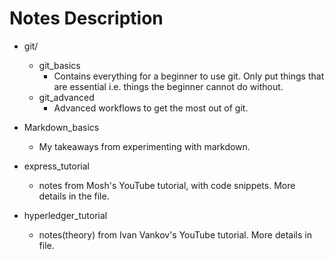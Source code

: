 # Notes Description

- git/
    - git_basics
        - Contains everything for a beginner to use git. Only put things that are essential i.e. things the beginner cannot do without.
    - git_advanced
        - Advanced workflows to get the most out of git.

- Markdown_basics
    - My takeaways from experimenting with markdown.

- express_tutorial
    - notes from Mosh's YouTube tutorial, with code snippets. More details in the file.

- hyperledger_tutorial
    - notes(theory) from Ivan Vankov's YouTube tutorial. More details in file.